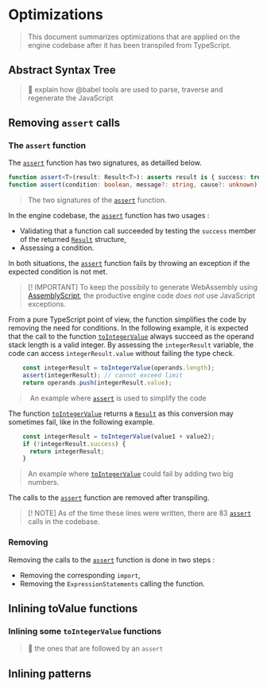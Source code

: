 # Optimizations

> This document summarizes optimizations that are applied on the engine codebase after it has been transpiled from TypeScript.

## Abstract Syntax Tree

> 🚧 explain how @babel tools are used to parse, traverse and regenerate the JavaScript

## Removing `assert` calls

### The `assert` function

The [`assert`] function has two signatures, as detailled below.

```TypeScript
function assert<T>(result: Result<T>): asserts result is { success: true; value: T };
function assert(condition: boolean, message?: string, cause?: unknown): asserts condition;
```

> The two signatures of the [`assert`] function.

In the engine codebase, the [`assert`] function has two usages :

* Validating that a function call succeeded by testing the `success` member of the returned [`Result`] structure,
* Assessing a condition.

In both situations, the [`assert`] function fails by throwing an exception if the expected condition is not met.

> [! IMPORTANT]
> To keep the possibily to generate WebAssembly using [AssemblyScript](https://www.assemblyscript.org/), the productive engine code *does not* use JavaScript exceptions.

From a pure TypeScript point of view, the function simplifies the code by removing the need for conditions. In the following example, it is expected that the call to the function [`toIntegerValue`] always succeed as the operand stack length is a valid integer.
By assessing the `integerResult` variable, the code can access `integerResult.value` without failing the type check.

```TypeScript
    const integerResult = toIntegerValue(operands.length);
    assert(integerResult); // cannot exceed limit
    return operands.push(integerResult.value);
```

> An example where [`assert`] is used to simplify the code

The function [`toIntegerValue`] returns a [`Result`] as this conversion may sometimes fail, like in the following example.

```TypeScript
    const integerResult = toIntegerValue(value1 + value2);
    if (!integerResult.success) {
      return integerResult;
    }
```

> An example where [`toIntegerValue`] could fail by adding two big numbers.

The calls to the [`assert`] function are removed after transpiling.

> [! NOTE]
> As of the time these lines were written, there are 83 [`assert`] calls in the codebase.

### Removing

Removing the calls to the [`assert`] function is done in two steps :

* Removing the corresponding `import`,
* Removing the `ExpressionStatements` calling the function.

## Inlining toValue functions

### Inlining some `toIntegerValue` functions

> 🚧 the ones that are followed by an `assert`

## Inlining patterns




[`assert`]: https://github.com/ArnaudBuchholz/psbots/blob/main/engine/src/sdk/assert.ts "Open source code"
[`Result`]: https://github.com/ArnaudBuchholz/psbots/blob/main/engine/src/api/Result.ts "Open source code"
[`toIntegerValue`]: https://github.com/ArnaudBuchholz/psbots/blob/main/engine/src/sdk/toValue.ts "Open source code"